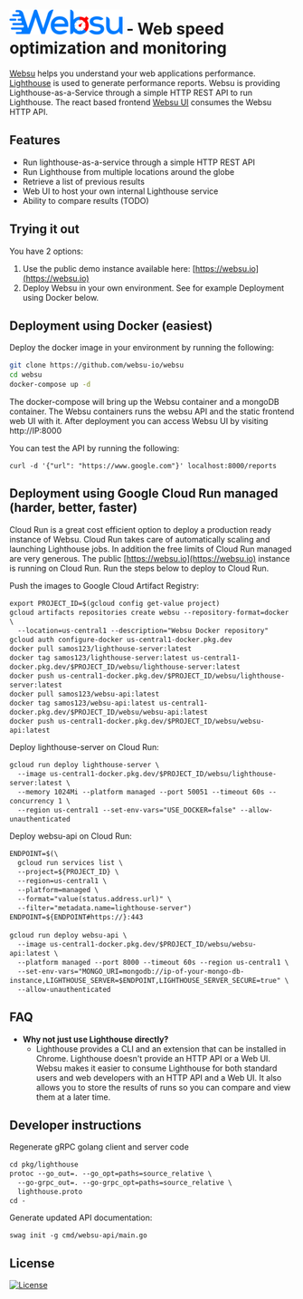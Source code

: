 # [![websu.io](logo.png "Websu logo")](https://websu.io) - Web speed optimization and monitoring

[Websu](https://websu.io) helps you understand your web applications performance.
[Lighthouse](https://github.com/GoogleChrome/lighthouse) is used to generate performance reports.
Websu is providing Lighthouse-as-a-Service
through a simple HTTP REST API to run Lighthouse. The react based frontend
[Websu UI](https://github.com/websu-io/websu-ui) consumes the Websu HTTP API.

## Features
- Run lighthouse-as-a-service through a simple HTTP REST API
- Run Lighthouse from multiple locations around the globe
- Retrieve a list of previous results
- Web UI to host your own internal Lighthouse service
- Ability to compare results (TODO)

## Trying it out
You have 2 options:
1. Use the public demo instance available here: [https://websu.io](https://websu.io)
2. Deploy Websu in your own environment. See for example Deployment using Docker below.

## Deployment using Docker (easiest)
Deploy the docker image in your environment by running the following:
```bash
git clone https://github.com/websu-io/websu
cd websu
docker-compose up -d
```
The docker-compose will bring up the Websu container and a mongoDB container.
The Websu containers runs the websu API and the static frontend web UI with
it. After deployment you can access Websu UI by visiting http://IP:8000

You can test the API by running the following:
```
curl -d '{"url": "https://www.google.com"}' localhost:8000/reports
```

## Deployment using Google Cloud Run managed (harder, better, faster)
Cloud Run is a great cost efficient option to deploy a production ready
instance of Websu. Cloud Run takes care of automatically scaling and launching
Lighthouse jobs. In addition the free limits of Cloud Run managed are very
generous. The public [https://websu.io](https://websu.io) instance is running
on Cloud Run. Run the steps below to deploy to Cloud Run.

Push the images to Google Cloud Artifact Registry:
```
export PROJECT_ID=$(gcloud config get-value project)
gcloud artifacts repositories create websu --repository-format=docker \
  --location=us-central1 --description="Websu Docker repository"
gcloud auth configure-docker us-central1-docker.pkg.dev
docker pull samos123/lighthouse-server:latest
docker tag samos123/lighthouse-server:latest us-central1-docker.pkg.dev/$PROJECT_ID/websu/lighthouse-server:latest
docker push us-central1-docker.pkg.dev/$PROJECT_ID/websu/lighthouse-server:latest
docker pull samos123/websu-api:latest
docker tag samos123/websu-api:latest us-central1-docker.pkg.dev/$PROJECT_ID/websu/websu-api:latest
docker push us-central1-docker.pkg.dev/$PROJECT_ID/websu/websu-api:latest
```

Deploy lighthouse-server on Cloud Run:
```
gcloud run deploy lighthouse-server \
  --image us-central1-docker.pkg.dev/$PROJECT_ID/websu/lighthouse-server:latest \
  --memory 1024Mi --platform managed --port 50051 --timeout 60s --concurrency 1 \
  --region us-central1 --set-env-vars="USE_DOCKER=false" --allow-unauthenticated
```

Deploy websu-api on Cloud Run:
```
ENDPOINT=$(\
  gcloud run services list \
  --project=${PROJECT_ID} \
  --region=us-central1 \
  --platform=managed \
  --format="value(status.address.url)" \
  --filter="metadata.name=lighthouse-server")
ENDPOINT=${ENDPOINT#https://}:443

gcloud run deploy websu-api \
  --image us-central1-docker.pkg.dev/$PROJECT_ID/websu/websu-api:latest \
  --platform managed --port 8000 --timeout 60s --region us-central1 \
  --set-env-vars="MONGO_URI=mongodb://ip-of-your-mongo-db-instance,LIGHTHOUSE_SERVER=$ENDPOINT,LIGHTHOUSE_SERVER_SECURE=true" \
  --allow-unauthenticated
```

## FAQ
- **Why not just use Lighthouse directly?**
    - Lighthouse provides a CLI and an extension that can be installed in
      Chrome. Lighthouse doesn't provide an HTTP API or a Web UI. Websu makes
      it easier to consume Lighthouse for both standard users and web
      developers with an HTTP API and a Web UI. It also allows you to
      store the results of runs so you can compare and view them at a
      later time.


## Developer instructions

Regenerate gRPC golang client and server code
```
cd pkg/lighthouse
protoc --go_out=. --go_opt=paths=source_relative \
  --go-grpc_out=. --go-grpc_opt=paths=source_relative \
  lighthouse.proto
cd -
```

Generate updated API documentation:
```
swag init -g cmd/websu-api/main.go
```

## License
[![License](https://img.shields.io/badge/License-Apache%202.0-blue.svg)](https://opensource.org/licenses/Apache-2.0)
